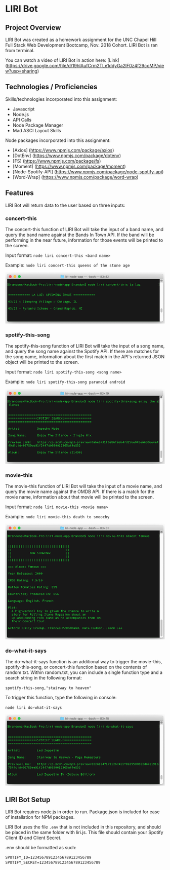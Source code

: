 # LIRI Bot


## Project Overview

LIRI Bot was created as a homework assignment for the UNC Chapel Hill Full Stack Web Development Bootcamp, Nov. 2018 Cohort. LIRI Bot is ran from terminal.

You can watch a video of LIRI Bot in action here: [Link] (https://drive.google.com/file/d/19hlAufCrm2TLe1ddyGa2lF0z4f29coMP/view?usp=sharing)


## Technologies / Proficiencies

Skills/technologies incorporated into this assignment:
* Javascript
* Node.js
* API Calls
* Node Package Manager
* Mad ASCI Layout Skills

Node packages incorporated into this assignment:
* [Axios] (https://www.npmjs.com/package/axios)
* [DotEnv] (https://www.npmjs.com/package/dotenv)
* [FS] (https://www.npmjs.com/package/fs)
* [Moment] (https://www.npmjs.com/package/moment)
* [Node-Spotify-API] (https://www.npmjs.com/package/node-spotify-api)
* [Word-Wrap] (https://www.npmjs.com/package/word-wrap)


## Features

LIRI Bot will return data to the user based on three inputs:


### concert-this

The concert-this function of LIRI Bot will take the input of a band name, and query the band name against the Bands In Town API. If the band will be performing in the near future, information for those events will be printed to the screen. 

Input format:
`node liri concert-this <band name>`

Example:
`node liri concert-this queens of the stone age`

![Image of concert-this](https://raw.githubusercontent.com/tbrandonhowell/liri-node-app/master/images/concert-this.png)
      

### spotify-this-song

The spotify-this-song function of LIRI Bot will take the input of a song name, and query the song name against the Spotify API. If there are matches for the song name, information about the first match in the API's returned JSON object will be printed to the screen.

Input format:
`node liri spotify-this-song <song name>`

Example:
`node liri spotify-this-song paranoid android`

![Image of concert-this](https://raw.githubusercontent.com/tbrandonhowell/liri-node-app/master/images/spotify-this-song.png)


### movie-this

The movie-this function of LIRI Bot will take the input of a movie name, and query the movie name against the OMDB API. If there is a match for the movie name, information about that movie will be printed to the screen.

Input format:
`node liri movie-this <movie name>`

Example:
`node liri movie-this death to smoochy`

![Image of concert-this](https://raw.githubusercontent.com/tbrandonhowell/liri-node-app/master/images/movie-this.png)


### do-what-it-says

The do-what-it-says function is an additional way to trigger the movie-this, spotify-this-song, or concert-this function based on the contents of random.txt. Within random.txt, you can include a single function type and a search string in the following format:

`spotify-this-song,"stairway to heaven"`

To trigger this function, type the following in console:

`node liri do-what-it-says`

![Image of concert-this](https://raw.githubusercontent.com/tbrandonhowell/liri-node-app/master/images/do-what-it-says.png)


## LIRI Bot Setup

LIRI Bot requires node.js in order to run. Package.json is included for ease of installation for NPM packages. 

LIRI Bot uses the file `.env` that is not included in this repository, and should be placed in the same folder with liri.js. This file should contain your Spotify Client ID and Client Secret. 

.env should be formatted as such:

    SPOTIFY_ID=123456789123456789123456789
    SPOTIFY_SECRET=123456789123456789123456789



